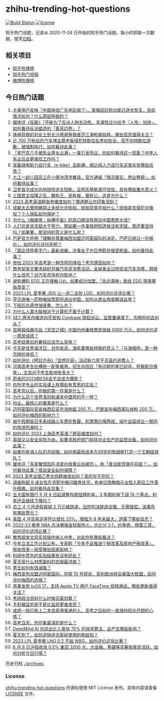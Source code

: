 # zhihu-trending-hot-questions

[![Build Status](https://github.com/justjavac/zhihu-trending-hot-questions/workflows/ci/badge.svg?branch=master)](https://github.com/justjavac/zhihu-trending-hot-questions/actions)
[![license](https://img.shields.io/github/license/justjavac/zhihu-trending-hot-questions)](https://github.com/justjavac/zhihu-trending-hot-questions/blob/master/LICENSE)

知乎热门话题，记录从 2020-11-24
日开始的知乎热门话题。每小时抓取一次数据，按天[归档](./archives)。

## 相关项目

- [知乎热搜榜](https://github.com/justjavac/zhihu-trending-top-search)
- [知乎热门视频](https://github.com/justjavac/zhihu-trending-hot-video)
- [微博热搜榜](https://github.com/justjavac/weibo-trending-hot-search)

## 今日热门话题

<!-- BEGIN -->
<!-- 最后更新时间 Fri Jun 09 2023 07:15:11 GMT+0800 (China Standard Time) -->

1. [大量用户反映「中国电信广东地区崩了」，客服回应称功能已逐步恢复，目前情况如何？什么原因导致的？](https://www.zhihu.com/question/605482217)
1. [媒体评《狂飙》「不能为了反派人物生动性、丰满性过分给予『人性』加持」，如何看待反派塑造的「善恶边界」？](https://www.zhihu.com/question/605467664)
1. [珠峰获救的刘女士到长沙感谢施救者范江涛和谢如祥，哪些信息值得关注？](https://www.zhihu.com/question/605309194)
1. [近 700 万粉丝的汽车博主蔡老板侵犯特斯拉名誉权败诉，拒不向特斯拉道歉，被强制执行，如何看待此事？](https://www.zhihu.com/question/605112962)
1. [「星巴克几乎被失业男女占满」一事引发热议，你如何看待这一现象？中年人失业后会更难找工作吗？](https://www.zhihu.com/question/605233684)
1. [吴磊骑电助力自行车（e-bike）去新疆，相比纯人力自行车这类车有哪些优势？](https://www.zhihu.com/question/604844013)
1. [九江一幼儿园员工在小便池清洗餐具，官方通报「情况属实，停业整顿」，如何看待此事？](https://www.zhihu.com/question/605473307)
1. [卫星首次成功向地球传送太阳能，证明天基能源可信性，具有哪些重大意义？](https://www.zhihu.com/question/605422459)
1. [三国君主投降之后，魏称王，吴称侯，蜀称公，这是为什么？](https://www.zhihu.com/question/499047452)
1. [2023 高考英语题各卷难度如何？哪道题让你印象深刻？](https://www.zhihu.com/question/605486172)
1. [成都太古里明确禁止未经允许街拍，街拍究竟在拍什么？街拍是否侵犯肖像权？个人隐私如何保护？](https://www.zhihu.com/question/605471963)
1. [为什么《蜘蛛侠：纵横宇宙》的高口碑没有带动中国票房大涨?](https://www.zhihu.com/question/605399059)
1. [人们总是说天赋大于努力，那如果一件事我明知道我没有天赋，那还要坚持吗？如果要，那坚持的意义是什么呢？](https://www.zhihu.com/question/602474211)
1. [巴萨官方声明「理解并尊重梅西加盟迈阿密国际的决定，巴萨已提过一份报价」，如何评价这份声明？](https://www.zhihu.com/question/605417856)
1. [「国企领导牵手门」最新进展，涉事女子也已停职并接受核查，如何看待此事？](https://www.zhihu.com/question/605315436)
1. [参加 2023 年高考是一种怎样的体验？考完感受如何？](https://www.zhihu.com/question/604195740)
1. [商务部发文要求组织开展汽车促消费活动，全链条全过程促进汽车消费，释放什么信号？对汽车市场有何影响？](https://www.zhihu.com/question/605502594)
1. [谢帆爆料 EDG 正在接触 Uzi，如果成功加盟，「永远滴神」能给 EDG 带来哪些改变？](https://www.zhihu.com/question/605487490)
1. [2023 LPL 夏季赛 JDG 让一追二击败 LGD，如何评价这场比赛？](https://www.zhihu.com/question/605484094)
1. [罕见病唯一药物唯铭赞即将退出中国，如何从商业角度解读此举？](https://www.zhihu.com/question/605244647)
1. [下班后总感觉很疲惫，怎么办？](https://www.zhihu.com/question/604901691)
1. [为什么人类大脑相对于计算机不善于计算？](https://www.zhihu.com/question/296468100)
1. [SEC 两天内接连向币安和 Coinbase 提起诉讼，监管重锤落下，币圈将何去何从？](https://www.zhihu.com/question/605457639)
1. [宫崎骏经典作品《天空之城》中国内地重映票房突破 5000 万元，如何评价这一票房成绩？](https://www.zhihu.com/question/604582600)
1. [高考结束后的暑假应该怎么安排？](https://www.zhihu.com/question/592111899)
1. [今天是世界海洋日，对你来说，海有着哪些特殊的意义？「与海相伴」是一种怎样的体验？](https://www.zhihu.com/question/603818364)
1. [如何评价《明日方舟》「空想花庭」活动新六星干员圣约送葬人？](https://www.zhihu.com/question/605445379)
1. [河南高考生吐槽统一配笔难用，招生办回应「有问题的笔已封存，积极配合换笔」，文具对于考生影响有多大？](https://www.zhihu.com/question/605486604)
1. [蔚来的2023款ES6会不会成为爆款？](https://www.zhihu.com/question/602744453)
1. [你所学专业的实验课上有哪些有意思的实验？](https://www.zhihu.com/question/390855660)
1. [高考完以后，你做的第一件事是什么？](https://www.zhihu.com/question/604727196)
1. [为什么这个世界准则和课本中倡导的不一样？](https://www.zhihu.com/question/604436494)
1. [创业，最核心的要素是什么？](https://www.zhihu.com/question/599671500)
1. [迈阿密国际官宣梅西后官号涨粉超 200 万，巴黎宣布梅西离队掉粉 200 万，如何评价梅西的影响力？](https://www.zhihu.com/question/605423631)
1. [端午假期首日多条线路火车票秒售罄，机票票价降两成，端午会延续五一期间的旅游热潮吗？](https://www.zhihu.com/question/605500920)
1. [如何评价 2023 上海高考英语？题目难度如何？](https://www.zhihu.com/question/578896668)
1. [英国又以安全风险为由，拟要求政府部门拆除中企生产的监控设备，如何评价此事？](https://www.zhihu.com/question/605365721)
1. [如果你是湖人队的总经理，如何用最低成本为39岁的詹姆斯打造一个王朝级球队？](https://www.zhihu.com/question/604589016)
1. [媒体评「多家餐馆因在凉皮内放黄瓜丝被罚」，称「普法能否做在前面？」，如何看待此事？食品安全如何保障？](https://www.zhihu.com/question/605336026)
1. [2023 高考全国乙卷文综题难度如何？真的写不完吗？](https://www.zhihu.com/question/605439903)
1. [调查称超 6 成女性在求职中被问婚育状况，有单位隐晦暗示女性入职后工作晋升困难，如何看待此现象？](https://www.zhihu.com/question/604820170)
1. [五大国有银行 6 月 8 日起调整存款挂牌利率，3 年期利率下调 15 个基点，利率还会继续下降吗？](https://www.zhihu.com/question/605424218)
1. [员工 4 个月虚假报销 2 万元被辞退，法院判决辞退合理，无需赔偿，该事件有哪些警示？](https://www.zhihu.com/question/605036712)
1. [美国 4 月贸易逆差环比增长 23%，增幅为 8 年来最大，透露了哪些信息？](https://www.zhihu.com/question/605428364)
1. [2022-23 赛季 NBA 总决赛掘金轻取热火，总比分 2:1，约基奇、穆雷三双，如何评价这场比赛？](https://www.zhihu.com/question/605421218)
1. [教育部发文将实验操作纳入中考，对此你有哪些看法？](https://www.zhihu.com/question/604869199)
1. [今年立法工作计划公布，专家称「今年不会推进个税改革及房地产税改革」，税收改革一般受哪些因素影响？](https://www.zhihu.com/question/605361770)
1. [科研中意外的实验结果有没有好处？](https://www.zhihu.com/question/419084912)
1. [夏天穿什么材质面料的衣服最凉爽？](https://www.zhihu.com/question/604399066)
1. [男生如何有效减脂？](https://www.zhihu.com/question/337649443)
1. [梅西宣布加盟迈阿密国际，将穿 10 号球衣，告别欧洲转会美国大联盟，如何评价梅西的选择？](https://www.zhihu.com/question/605363198)
1. [苹果发布 tvOS 17，支持 Apple TV 用户 FaceTime 视频通话，哪些更新值得关注？](https://www.zhihu.com/question/605311833)
1. [考研政治资料什么时候买最划算？](https://www.zhihu.com/question/593964204)
1. [手机被监听是不是比监视更难发现？](https://www.zhihu.com/question/275704975)
1. [成绩一般只能上二本且家境普通的人，高考之后如何一直保持阳光开朗的心情？](https://www.zhihu.com/question/605324795)
1. [高考当天，你印象最深的是什么？](https://www.zhihu.com/question/605171418)
1. [DeepMind AI 创造出比人类快 70% 的排序算法，会产生哪些影响？](https://www.zhihu.com/question/605448432)
1. [夏天到了，如何选择适合家庭使用的电蚊拍？](https://www.zhihu.com/question/591266441)
1. [2023 LPL 夏季赛 LNG 0:2 不敌 WBG，如何评价这场比赛？](https://www.zhihu.com/question/605493599)
1. [6 月 8 日沪指收涨 0.5% 重回 3200 点，大金融、基建等蓝筹股表现活跃，如何分析今日行情？](https://www.zhihu.com/question/605435323)

<!-- END -->

历史归档 [./archives](./archives)

### License

[zhihu-trending-hot-questions](https://github.com/justjavac/zhihu-trending-hot-questions)
的源码使用 MIT License 发布。具体内容请查看 [LICENSE](./LICENSE) 文件。
